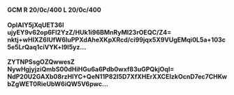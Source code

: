 #### GCM R 20/0c/400 L 20/0c/400
**OpIAIY5jXqUET36l**<br/>**ujyEY9v62op6Fl2YzZ/HUk1i96BMnRyMl23rOEQC/Z4=**<br/>**nktj+wHIXZ6lUfW6IuPPXdAheXKpXRcd/ci99jqx5X9VUgEMqi0L5a+103c5e5LrQaq1ciVYK+l9l5yz...**<br/><br/>
**ZYTNPSsgOZQwwesZ**<br/>**NywHgjyjziQmbS00dHiHGu6a6Pdb0wxf83uGPQkjOqI=**<br/>**NdP20U2GAXb08rzHlYC+QeN11P82I5D7XfXHErXXCEIzkOcnD7ec7CHKwbZgWET0RieUbW6iQW5V6pwc...**